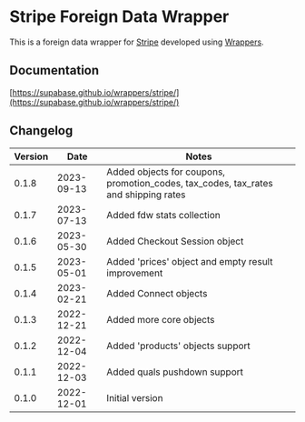 # Stripe Foreign Data Wrapper

This is a foreign data wrapper for [Stripe](https://stripe.com/) developed using [Wrappers](https://github.com/supabase/wrappers).

## Documentation

[https://supabase.github.io/wrappers/stripe/](https://supabase.github.io/wrappers/stripe/)

## Changelog

| Version | Date       | Notes                                                                                                |
| ------- | ---------- | ---------------------------------------------------------------------------------------------------- |
| 0.1.8   | 2023-09-13 | Added objects for coupons, promotion_codes, tax_codes, tax_rates and shipping rates                  |
| 0.1.7   | 2023-07-13 | Added fdw stats collection                                                                           |
| 0.1.6   | 2023-05-30 | Added Checkout Session object                                                                        |
| 0.1.5   | 2023-05-01 | Added 'prices' object and empty result improvement                                                   |
| 0.1.4   | 2023-02-21 | Added Connect objects                                                                                |
| 0.1.3   | 2022-12-21 | Added more core objects                                                                              |
| 0.1.2   | 2022-12-04 | Added 'products' objects support                                                                     |
| 0.1.1   | 2022-12-03 | Added quals pushdown support                                                                         |
| 0.1.0   | 2022-12-01 | Initial version                                                                                      |
